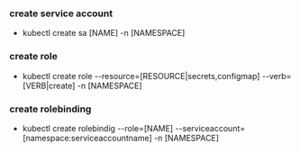 ### create service account
* kubectl create sa [NAME] -n [NAMESPACE] 
### create role
* kubectl create role --resource=[RESOURCE|secrets,configmap] --verb=[VERB|create] -n [NAMESPACE]
### create rolebinding
* kubectl create rolebindig --role=[NAME] --serviceaccount=[namespace:serviceaccountname] -n [NAMESPACE]

